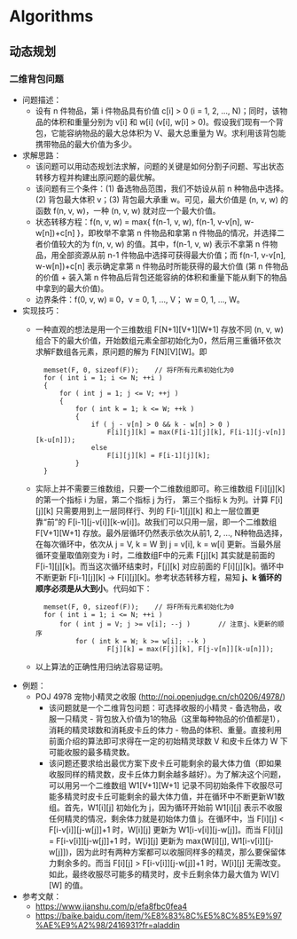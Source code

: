 # Algorithms
## 动态规划
### 二维背包问题
* 问题描述：
	* 设有 n 件物品，第 i 件物品具有价值 c[i] > 0 (i = 1, 2, ..., N)；同时，该物品的体积和重量分别为 v[i] 和 w[i] (v[i], w[i] > 0)。假设我们现有一个背包，它能容纳物品的最大总体积为 V、最大总重量为 W。求利用该背包能携带物品的最大价值为多少。 
* 求解思路：
	* 该问题可以用动态规划法求解，问题的关键是如何分割子问题、写出状态转移方程并构建出原问题的最优解。
	* 该问题有三个条件：(1) 备选物品范围，我们不妨设从前 n 种物品中选择。(2) 背包最大体积 v；(3) 背包最大承重 w。可见，最大价值是 (n, v, w) 的函数 f(n, v, w)，一种 (n, v, w) 就对应一个最大价值。
	* 状态转移方程：f(n, v, w) = max{ f(n-1, v, w), f(n-1, v-v[n], w-w[n])+c[n] }，即枚举不拿第 n 件物品和拿第 n 件物品的情况，并选择二者价值较大的为 f(n, v, w) 的值。其中，f(n-1, v, w) 表示不拿第 n 件物品，用全部资源从前 n-1 件物品中选择可获得最大价值；而 f(n-1, v-v[n], w-w[n])+c[n] 表示确定拿第 n 件物品时所能获得的最大价值 (第 n 件物品的价值 + 装入第 n 件物品后背包还能容纳的体积和重量下能从剩下的物品中拿到的最大价值)。
	* 边界条件：f(0, v, w) ≡ 0，v = 0, 1, ..., V； w = 0, 1, ..., W。 
* 实现技巧：
	* 一种直观的想法是用一个三维数组 F[N+1][V+1][W+1] 存放不同 (n, v, w) 组合下的最大价值，开始数组元素全部初始化为0，然后用三重循环依次求解F数组各元素，原问题的解为 F[N][V][W]。即
	 
			memset(F, 0, sizeof(F));	// 将F所有元素初始化为0
			for ( int i = 1; i <= N; ++i )
			{
				for ( int j = 1; j <= V; ++j )
				{
					for ( int k = 1; k <= W; ++k )
					{
						if ( j - v[n] > 0 && k - w[n] > 0 )
							F[i][j][k] = max(F[i-1][j][k], F[i-1][j-v[n]][k-u[n]]);
						else
							F[i][j][k] = F[i-1][j][k];
					}
			}
	* 实际上并不需要三维数组，只要一个二维数组即可。称三维数组 F[i][j][k] 的第一个指标 i 为层，第二个指标 j 为行， 第三个指标 k 为列。计算 F[i][j][k] 只需要用到上一层同样行、列的 F[i-1][j][k] 和上一层位置更靠“前”的 F[i-1][j-v[i]][k-w[i]]。故我们可以只用一层，即一个二维数组 F[V+1][W+1] 存放。最外层循环仍然表示依次从前1, 2, ..., N种物品选择，在每次循环中，依次从 j = V, k = W 到 j = v[i], k = w[i] 更新。当最外层循环变量取值刚变为 i 时，二维数组F中的元素 F[j][k] 其实就是前面的 F[i-1][j][k]。而当这次循环结束时，F[j][k] 对应前面的 F[i][j][k]。循环中不断更新 F[i-1][j][k] → F[i][j][k]。参考状态转移方程，易知 **j、k 循环的顺序必须是从大到小**。代码如下：
	
			memset(F, 0, sizeof(F));	// 将F所有元素初始化为0
			for ( int i = 1; i <= N; ++i )
				for ( int j = V; j >= v[i]; --j )		// 注意j、k更新的顺序
					for ( int k = W; k >= w[i]; --k )
							F[j][k] = max(F[j][k], F[j-v[n]][k-u[n]]);
	* 以上算法的正确性用归纳法容易证明。
* 例题：
	* POJ 4978 宠物小精灵之收服 (http://noi.openjudge.cn/ch0206/4978/)
		* 该问题就是一个二维背包问题：可选择收服的小精灵 - 备选物品，收服一只精灵 - 背包放入价值为1的物品（这里每种物品的价值都是1），消耗的精灵球数和消耗皮卡丘的体力 - 物品的体积、重量。直接利用前面介绍的算法即可求得在一定的初始精灵球数 V 和皮卡丘体力 W 下可能收服的最多精灵数。
		* 该问题还要求给出最优方案下皮卡丘可能剩余的最大体力值（即如果收服同样的精灵数，皮卡丘体力剩余越多越好）。为了解决这个问题，可以用另一个二维数组 W1[V+1][W+1] 记录不同初始条件下收服尽可能多精灵时皮卡丘可能剩余的最大体力值，并在循环中不断更新W1数组。首先，W1[i][j] 初始化为 j，因为循环开始前 W1[i][j] 表示不收服任何精灵的情况，剩余体力就是初始体力值 j。在循环中，当 F[i][j] < F[i-v[i]][j-w[j]]+1 时，W[i][j] 更新为 W1[i-v[i]][j-w[j]]。而当 F[i][j] = F[i-v[i]][j-w[j]]+1 时，W[i][j] 更新为 max(W[i][j],  W1[i-v[i]][j-w[j]])，因为此时有两种方案都可以收服同样多的精灵，那么要保留体力剩余多的。而当 F[i][j] > F[i-v[i]][j-w[j]]+1 时，W[i][j] 无需改变。如此，最终收服尽可能多的精灵时，皮卡丘剩余体力最大值为 W[V][W] 的值。
* 参考文献：
	* https://www.jianshu.com/p/efa8fbc0fea4
	* https://baike.baidu.com/item/%E8%83%8C%E5%8C%85%E9%97%AE%E9%A2%98/2416931?fr=aladdin
